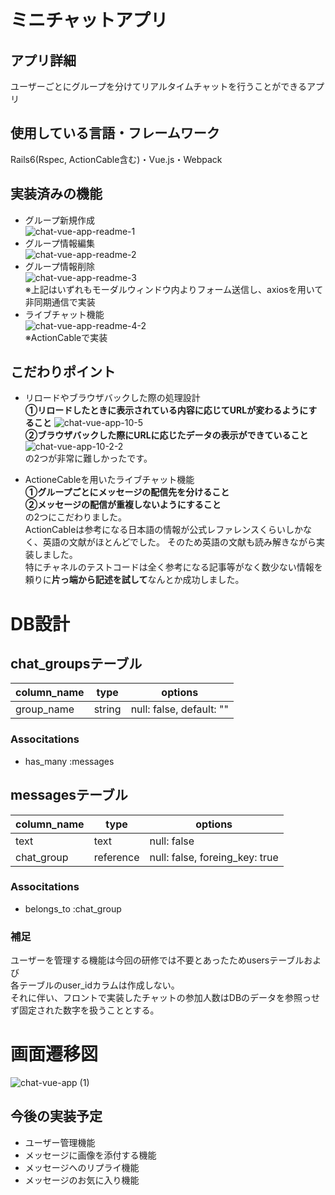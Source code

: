 # ミニチャットアプリ

## アプリ詳細
ユーザーごとにグループを分けてリアルタイムチャットを行うことができるアプリ

## 使用している言語・フレームワーク
Rails6(Rspec, ActionCable含む)・Vue.js・Webpack

##  実装済みの機能
- グループ新規作成
<br>![chat-vue-app-readme-1](https://user-images.githubusercontent.com/64336740/109234622-61778f00-780f-11eb-929b-1a9abb4c1f48.gif)
- グループ情報編集
<br>![chat-vue-app-readme-2](https://user-images.githubusercontent.com/64336740/109234640-69cfca00-780f-11eb-9f03-d37bc9253891.gif)
- グループ情報削除
<br>![chat-vue-app-readme-3](https://user-images.githubusercontent.com/64336740/109234650-6e947e00-780f-11eb-92fb-c5c3ba080e92.gif)
<br>※上記はいずれもモーダルウィンドウ内よりフォーム送信し、axiosを用いて非同期通信で実装
- ライブチャット機能
<br>![chat-vue-app-readme-4-2](https://user-images.githubusercontent.com/64336740/109234995-245fcc80-7810-11eb-8440-986df74e55d8.gif)
<br>※ActionCableで実装

## こだわりポイント
- リロードやブラウザバックした際の処理設計
<br> **①リロードしたときに表示されている内容に応じてURLが変わるようにすること**
![chat-vue-app-10-5](https://user-images.githubusercontent.com/64336740/109231117-515cb100-7809-11eb-8fda-683604d67998.gif)
<br> **②ブラウザバックした際にURLに応じたデータの表示ができていること**
![chat-vue-app-10-2-2](https://user-images.githubusercontent.com/64336740/109230428-3b9abc00-7808-11eb-86e5-c8ef8d3db3f0.gif)
<br>の2つが非常に難しかったです。

- ActioneCableを用いたライブチャット機能
<br> **①グループごとにメッセージの配信先を分けること**
<br> **②メッセージの配信が重複しないようにすること**
<br>の2つにこだわりました。
<br>ActionCableは参考になる日本語の情報が公式レファレンスくらいしかなく、英語の文献がほとんどでした。
そのため英語の文献も読み解きながら実装しました。
<br>特にチャネルのテストコードは全く参考になる記事等がなく数少ない情報を頼りに**片っ端から記述を試して**なんとか成功しました。

# DB設計

## chat_groupsテーブル
  |column_name|type|options|
  |-----------|----|-------|
  |group_name|string|null: false, default: ""|

### Associtations 
- has_many :messages

## messagesテーブル

  |column_name|type|options|
  |-----------|----|-------|
  |text|text|null: false|
  |chat_group|reference|null: false, foreing_key: true|

### Associtations 
- belongs_to :chat_group

### 補足
ユーザーを管理する機能は今回の研修では不要とあったためusersテーブルおよび
<br>各テーブルのuser_idカラムは作成しない。
<br>それに伴い、フロントで実装したチャットの参加人数はDBのデータを参照っせず固定された数字を扱うこととする。

# 画面遷移図
![chat-vue-app (1)](https://user-images.githubusercontent.com/64336740/109247166-c5598200-7826-11eb-9adb-9389dee6ec59.png)

## 今後の実装予定
- ユーザー管理機能
- メッセージに画像を添付する機能
- メッセージへのリプライ機能
- メッセージのお気に入り機能
